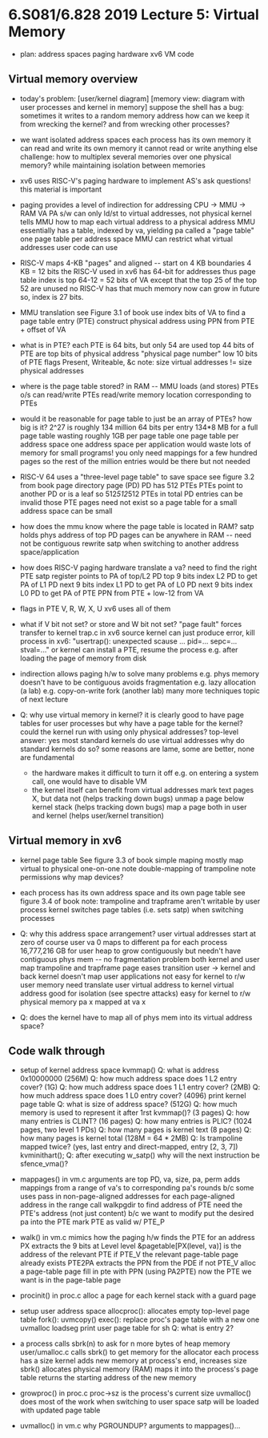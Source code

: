 6.S081/6.828 2019 Lecture 5: Virtual Memory
==

* plan:
  address spaces
  paging hardware
  xv6 VM code

## Virtual memory overview

* today's problem:
  [user/kernel diagram]
  [memory view: diagram with user processes and kernel in memory]
  suppose the shell has a bug:
    sometimes it writes to a random memory address
  how can we keep it from wrecking the kernel?
    and from wrecking other processes?

* we want isolated address spaces
  each process has its own memory
  it can read and write its own memory
  it cannot read or write anything else
  challenge:
    how to multiplex several memories over one physical memory?
	while maintaining isolation between memories

* xv6 uses RISC-V's paging hardware to implement AS's
  ask questions! this material is important

* paging provides a level of indirection for addressing
  CPU -> MMU -> RAM
      VA     PA
  s/w can only ld/st to virtual addresses, not physical
  kernel tells MMU how to map each virtual address to a physical address
    MMU essentially has a table, indexed by va, yielding pa
    called a "page table"
    one page table per address space
  MMU can restrict what virtual addresses user code can use

* RISC-V maps 4-KB "pages"
  and aligned -- start on 4 KB boundaries
  4 KB = 12 bits
  the RISC-V used in xv6 has 64-bit for addresses
  thus page table index is top 64-12 = 52 bits of VA
    except that the top 25 of the top 52 are unused
      no RISC-V has that much memory now
      can grow in future
    so, index is 27 bits.

* MMU translation
  see Figure 3.1 of book
  use index bits of VA to find a page table entry (PTE)
  construct physical address using PPN from PTE + offset of VA

* what is in PTE?
  each PTE is 64 bits, but only 54 are used
  top 44 bits of PTE are top bits of physical address
    "physical page number"
  low 10 bits of PTE flags
    Present, Writeable, &c
  note: size virtual addresses != size physical addresses

* where is the page table stored?
  in RAM -- MMU loads (and stores) PTEs
  o/s can read/write PTEs
    read/write memory location corresponding to PTEs   

* would it be reasonable for page table to just be an array of PTEs?
  how big is it?
  2^27 is roughly 134 million
  64 bits per entry
  134*8 MB for a full page table
    wasting roughly 1GB per page table
    one page table per address space
    one address space per application
  would waste lots of memory for small programs!
    you only need mappings for a few hundred pages
    so the rest of the million entries would be there but not needed

* RISC-V 64 uses a "three-level page table" to save space
  see figure 3.2 from book
  page directory page (PD)
    PD has 512 PTEs
    PTEs point to another PD or is a leaf
    so 512*512*512 PTEs in total
  PD entries can be invalid
    those PTE pages need not exist
    so a page table for a small address space can be small

* how does the mmu know where the page table is located in RAM?
  satp holds phys address of top PD
  pages can be anywhere in RAM -- need not be contiguous
  rewrite satp when switching to another address space/application

* how does RISC-V paging hardware translate a va?
  need to find the right PTE
  satp register points to PA of top/L2 PD
  top 9 bits index L2 PD to get PA of L1 PD
  next 9 bits index L1 PD to get PA of L0 PD
  next 9 bits index L0 PD to get PA of PTE
  PPN from PTE + low-12 from VA

* flags in PTE
  V, R, W, X, U
  xv6 uses all of them

* what if V bit not set? or store and W bit not set?
  "page fault"
  forces transfer to kernel
    trap.c in xv6 source
  kernel can just produce error, kill process
    in xv6: "usertrap(): unexpected scause ... pid=... sepc=... stval=..."
  or kernel can install a PTE, resume the process
    e.g. after loading the page of memory from disk

* indirection allows paging h/w to solve many problems
  e.g. phys memory doesn't have to be contiguous
    avoids fragmentation
  e.g. lazy allocation (a lab)
  e.g. copy-on-write fork (another lab)
  many more techniques
  topic of next lecture

* Q: why use virtual memory in kernel?
  it is clearly good to have page tables for user processes
  but why have a page table for the kernel?
    could the kernel run with using only physical addresses?
  top-level answer: yes
    most standard kernels do use virtual addresses
  why do standard kernels do so?
    some reasons are lame, some are better, none are fundamental
    - the hardware makes it difficult to turn it off
	  e.g. on entering a system call, one would have to disable VM
    - the kernel itself can benefit from virtual addresses
      mark text pages X, but data not (helps tracking down bugs)
      unmap a page below kernel stack (helps tracking down bugs)
      map a page both in user and kernel (helps user/kernel transition)

## Virtual memory in xv6

* kernel page table
  See figure 3.3 of book
  simple maping mostly
    map virtual to physical one-on-one
  note double-mapping of trampoline
  note permissions
  why map devices?

* each process has its own address space
  and its own page table
  see figure 3.4 of book
    note: trampoline and trapframe aren't writable by user process
  kernel switches page tables (i.e. sets satp) when switching processes

* Q: why this address space arrangement?
  user virtual addresses start at zero
    of course user va 0 maps to different pa for each process
  16,777,216 GB for user heap to grow contiguously
    but needn't have contiguous phys mem -- no fragmentation problem
  both kernel and user map trampoline and trapframe page
    eases transition user -> kernel and back
    kernel doesn't map user applications
  not easy for kernel to r/w user memory
    need translate user virtual address to kernel virtual address
    good for isolation (see spectre attacks)
  easy for kernel to r/w physical memory
    pa x mapped at va x

* Q: does the kernel have to map all of phys mem into its virtual address space?

## Code walk through

* setup of kernel address space
  kvmmap()
  Q: what is address 0x10000000 (256M)
  Q: how much address space does 1 L2 entry cover? (1G)
  Q: how much address space does 1 L1 entry cover? (2MB)
  Q: how much address space does 1 L0 entry cover? (4096)
  print kernel page table
  Q: what is size of address space? (512G)
  Q: how much memory is used to represent it after 1rst kvmmap()? (3 pages)
  Q: how many entries is CLINT? (16 pages)
  Q: how many entries is PLIC? (1024 pages, two level 1 PDs)
  Q: how many pages is kernel text (8 pages)
  Q: how many pages is kernel total (128M = 64 * 2MB)
  Q: Is trampoline mapped twice? (yes, last entry and direct-mapped, entry [2, 3, 7])
  kvminithart();
  Q: after executing w_satp() why will the next instruction be sfence_vma()?

* mappages() in vm.c
  arguments are top PD, va, size, pa, perm
  adds mappings from a range of va's to corresponding pa's
  rounds b/c some uses pass in non-page-aligned addresses
  for each page-aligned address in the range
    call walkpgdir to find address of PTE
      need the PTE's address (not just content) b/c we want to modify
    put the desired pa into the PTE
    mark PTE as valid w/ PTE_P

* walk() in vm.c
  mimics how the paging h/w finds the PTE for an address
  PX extracts the 9 bits at Level level
  &pagetable[PX(level, va)] is the address of the relevant PTE
  if PTE_V
    the relevant page-table page already exists
    PTE2PA extracts the PPN from the PDE
  if not PTE_V
    alloc a page-table page
    fill in pte with PPN (using PA2PTE)
  now the PTE we want is in the page-table page

* procinit() in proc.c
  alloc a page for each kernel stack with a guard page

* setup user address space
  allocproc(): allocates empty top-level page table
  fork(): uvmcopy()
  exec(): replace proc's page table with a new one
    uvmalloc
    loadseg
  print user page table for sh
  Q: what is entry 2?

* a process calls sbrk(n) to ask for n more bytes of heap memory
  user/umalloc.c calls sbrk() to get memory for the allocator
  each process has a size
    kernel adds new memory at process's end, increases size
  sbrk() allocates physical memory (RAM)
  maps it into the process's page table
  returns the starting address of the new memory

* growproc() in proc.c
  proc->sz is the process's current size
  uvmalloc() does most of the work
  when switching to user space satp will be loaded with updated page table

* uvmalloc() in vm.c
  why PGROUNDUP?
  arguments to mappages()...
